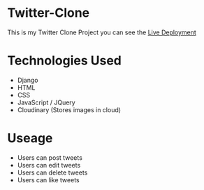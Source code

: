 # Twitter-Clone
This is my Twitter Clone Project you can see the [Live Deployment](https://temi-twitter.herokuapp.com/)
# Technologies Used
 - Django
 - HTML
 - CSS
 - JavaScript / JQuery
 - Cloudinary (Stores images in cloud)
# Useage
  - Users can post tweets
  - Users can edit tweets
  - Users can delete tweets
  - Users can like tweets
